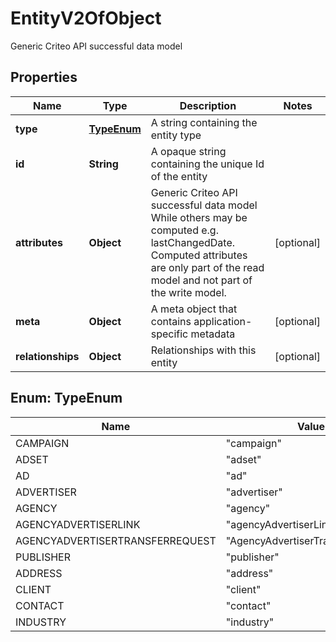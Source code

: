 

# EntityV2OfObject

Generic Criteo API successful data model

## Properties

| Name | Type | Description | Notes |
|------------ | ------------- | ------------- | -------------|
|**type** | [**TypeEnum**](#TypeEnum) | A string containing the entity type |  |
|**id** | **String** | A opaque string containing the unique Id of the entity |  |
|**attributes** | **Object** | Generic Criteo API successful data model  While others may be computed e.g. lastChangedDate.  Computed attributes are only part of the read model and not part of the write model. |  [optional] |
|**meta** | **Object** | A meta object that contains application-specific metadata |  [optional] |
|**relationships** | **Object** | Relationships with this entity |  [optional] |



## Enum: TypeEnum

| Name | Value |
|---- | -----|
| CAMPAIGN | &quot;campaign&quot; |
| ADSET | &quot;adset&quot; |
| AD | &quot;ad&quot; |
| ADVERTISER | &quot;advertiser&quot; |
| AGENCY | &quot;agency&quot; |
| AGENCYADVERTISERLINK | &quot;agencyAdvertiserLink&quot; |
| AGENCYADVERTISERTRANSFERREQUEST | &quot;AgencyAdvertiserTransferRequest&quot; |
| PUBLISHER | &quot;publisher&quot; |
| ADDRESS | &quot;address&quot; |
| CLIENT | &quot;client&quot; |
| CONTACT | &quot;contact&quot; |
| INDUSTRY | &quot;industry&quot; |



